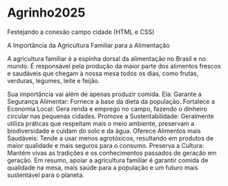 # Agrinho2025
Festejando a conexão campo cidade (HTML e CSS)


A Importância da Agricultura Familiar para a Alimentação

A agricultura familiar é a espinha dorsal da alimentação no Brasil e no mundo. É responsável pela produção da maior parte dos alimentos frescos e saudáveis que chegam à nossa mesa todos os dias, como frutas, verduras, legumes, leite e feijão.

Sua importância vai além de apenas produzir comida. Ela:
Garante a Segurança Alimentar: Fornece a base da dieta da população.
Fortalece a Economia Local: Gera renda e emprego no campo, fazendo o dinheiro circular nas pequenas cidades.
Promove a Sustentabilidade: Geralmente utiliza práticas que respeitam mais o meio ambiente, preservam a biodiversidade e cuidam do solo e da água.
Oferece Alimentos mais Saudáveis: Tende a usar menos agrotóxicos, resultando em produtos de maior qualidade e mais seguros para o consumo.
Preserva a Cultura: Mantém vivas as tradições e os conhecimentos passados de geração em geração.
Em resumo, apoiar a agricultura familiar é garantir comida de qualidade na mesa, mais saúde para a população e um futuro mais sustentável para o planeta.
